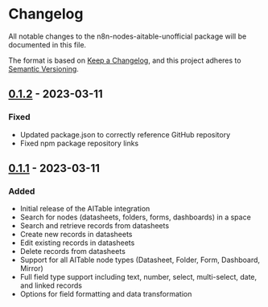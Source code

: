 # Changelog

All notable changes to the n8n-nodes-aitable-unofficial package will be documented in this file.

The format is based on [Keep a Changelog](https://keepachangelog.com/en/1.0.0/),
and this project adheres to [Semantic Versioning](https://semver.org/spec/v2.0.0.html).

## [0.1.2] - 2023-03-11

### Fixed
- Updated package.json to correctly reference GitHub repository
- Fixed npm package repository links

## [0.1.1] - 2023-03-11

### Added
- Initial release of the AITable integration
- Search for nodes (datasheets, folders, forms, dashboards) in a space
- Search and retrieve records from datasheets
- Create new records in datasheets
- Edit existing records in datasheets
- Delete records from datasheets
- Support for all AITable node types (Datasheet, Folder, Form, Dashboard, Mirror)
- Full field type support including text, number, select, multi-select, date, and linked records
- Options for field formatting and data transformation

[0.1.2]: https://github.com/texonica/n8n-aitable/releases/tag/v0.1.2
[0.1.1]: https://github.com/texonica/n8n-aitable/releases/tag/v0.1.1 